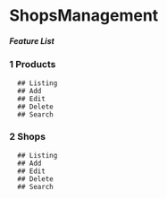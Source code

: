 # ShopsManagement

##### Feature List
### 1 Products
      ## Listing
      ## Add
      ## Edit
      ## Delete
      ## Search
### 2 Shops
      ## Listing
      ## Add
      ## Edit
      ## Delete
      ## Search
